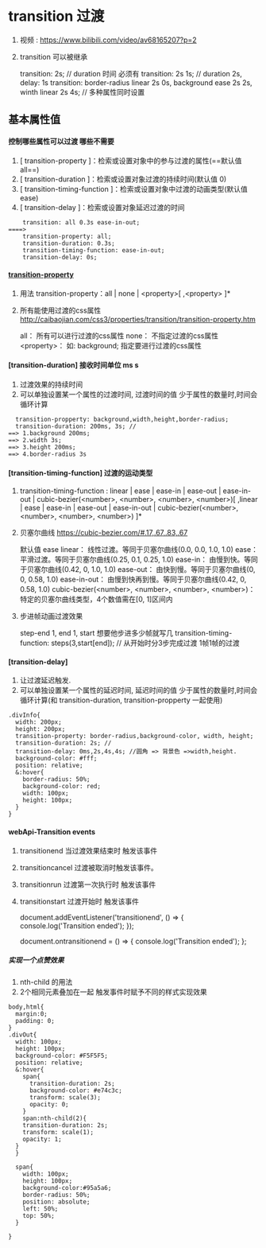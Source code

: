 # transition 过渡

1.  视频 : <https://www.bilibili.com/video/av68165207?p=2>
2.  transition 可以被继承

    transition: 2s; // duration 时间 必须有
    transition: 2s 1s; // duration 2s,  delay: 1s
    transition:
    border-radius linear 2s 0s,
    background ease 2s 2s,
    winth linear 2s 4s;
    // 多种属性同时设置

## 基本属性值

#### 控制哪些属性可以过渡 哪些不需要

1.  \[ transition-property ]：检索或设置对象中的参与过渡的属性(==默认值 all==)
2.  \[ transition-duration ]：检索或设置对象过渡的持续时间(默认值 0)
3.  \[ transition-timing-function ]：检索或设置对象中过渡的动画类型(默认值 ease)
4.  \[ transition-delay ]：检索或设置对象延迟过渡的时间

```
    transition: all 0.3s ease-in-out;
====>
    transition-property: all;
    transition-duration: 0.3s;
    transition-timing-function: ease-in-out;
    transition-delay: 0s;

```

#### [transition-property](https://developer.mozilla.org/en-US/docs/Web/CSS/CSS_animated_properties)

1.  用法 transition-property：all | none | \<property>\[ ,\<property> ]\*
2.  所有能使用过渡的css属性 <http://caibaojian.com/css3/properties/transition/transition-property.htm>

    all：
    所有可以进行过渡的css属性
    none：
    不指定过渡的css属性 &lt;property&gt;： 如: background;
    指定要进行过渡的css属性

#### \[transition-duration] 接收时间单位 ms s

1.  过渡效果的持续时间
2.  可以单独设置某一个属性的过渡时间, 过渡时间的值 少于属性的数量时,时间会循环计算

```
  transition-propperty: background,width,height,border-radius;
  transition-duration: 200ms, 3s; // 
==> 1.background 200ms;
==> 2.width 3s;
==> 3.height 200ms;
==> 4.border-radius 3s

```

#### \[transition-timing-function] 过渡的运动类型

1.  transition-timing-function : linear | ease | ease-in | ease-out | ease-in-out | cubic-bezier(\<number>, \<number>, \<number>, \<number>)\[ ,linear | ease | ease-in | ease-out | ease-in-out | cubic-bezier(\<number>, \<number>, \<number>, \<number>) ]\*

2.  贝塞尔曲线
    <https://cubic-bezier.com/#.17,.67,.83,.67>

    默认值 ease
    linear：
    线性过渡。等同于贝塞尔曲线(0.0, 0.0, 1.0, 1.0)
    ease：
    平滑过渡。等同于贝塞尔曲线(0.25, 0.1, 0.25, 1.0)
    ease-in：
    由慢到快。等同于贝塞尔曲线(0.42, 0, 1.0, 1.0)
    ease-out：
    由快到慢。等同于贝塞尔曲线(0, 0, 0.58, 1.0)
    ease-in-out：
    由慢到快再到慢。等同于贝塞尔曲线(0.42, 0, 0.58, 1.0)
    cubic-bezier(&lt;number&gt;, &lt;number&gt;, &lt;number&gt;, &lt;number&gt;)：
    特定的贝塞尔曲线类型，4个数值需在\[0, 1]区间内

3.  步进帧动画过渡效果

    step-end
    1, end
    1, start 想要他步进多少帧就写几
    transition-timing-function: steps(3,start\[end]); // 从开始时分3步完成过渡 1帧1帧的过渡

#### \[transition-delay]

1.  让过渡延迟触发.
2.  可以单独设置某一个属性的延迟时间, 延迟时间的值 少于属性的数量时,时间会循环计算(和 transition-duration, transition-propperty 一起使用)

```
.divInfo{
  width: 200px;
  height: 200px;
  transition-property: border-radius,background-color, width, height;
  transition-duration: 2s; //
  transition-delay: 0ms,2s,4s,4s; //圆角 => 背景色 =>width,height.
  background-color: #fff;
  position: relative;
  &:hover{
    border-radius: 50%;
    background-color: red;
    width: 100px;
    height: 100px;
  }
}

```

#### webApi-Transition events

1.  transitionend 当过渡效果结束时 触发该事件
2.  transitioncancel 过渡被取消时触发该事件。
3.  transitionrun 过渡第一次执行时 触发该事件
4.  transitionstart 过渡开始时 触发该事件

    document.addEventListener('transitionend', () => {
    console.log('Transition ended');
    });

    document.ontransitionend = () => {
    console.log('Transition ended');
    };

##### 实现一个点赞效果

1.  nth-child 的用法
2.  2个相同元素叠加在一起 触发事件时赋予不同的样式实现效果

```
body,html{
  margin:0;
  padding: 0;
}
.divOut{
  width: 100px;
  height: 100px;
  background-color: #F5F5F5;
  position: relative;
  &:hover{
    span{
      transition-duration: 2s;
      background-color: #e74c3c;
      transform: scale(3);
      opacity: 0;
    }
    span:nth-child(2){
    transition-duration: 2s;
    transform: scale(1);
    opacity: 1;
  }
  }

  span{
    width: 100px;
    height: 100px;
    background-color:#95a5a6;
    border-radius: 50%;
    position: absolute;
    left: 50%;
    top: 50%;
  }

}

```


